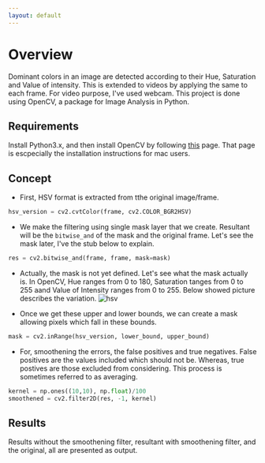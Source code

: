 ```yaml
---
layout: default
---
```


# Overview
Dominant colors in an image are detected according to their Hue, Saturation and Value of intensity. This is extended to videos by applying the same to each frame. For video purpose, I've used webcam. This project is done using OpenCV, a package for Image Analysis in Python.

## Requirements
Install Python3.x, and then install OpenCV by following [this](https://www.codingforentrepreneurs.com/blog/install-opencv-3-for-python-on-mac/) page. That page is escpecially the installation instructions for mac users.

## Concept
*   First, HSV format is extracted from tthe original image/frame.
```python
hsv_version = cv2.cvtColor(frame, cv2.COLOR_BGR2HSV)
```

*   We make the filtering using single mask layer that we create. Resultant will be the `bitwise_and` of the mask and the original frame. Let's see the mask later, I've the stub below to explain.
```python
res = cv2.bitwise_and(frame, frame, mask=mask)
```

*   Actually, the mask is not yet defined. Let's see what the mask actually is. In OpenCV, Hue ranges from 0 to 180, Saturation tanges from 0 to 255 aand Value of Intensity ranges from 0 to 255. Below showed picture describes the variation.
![hsv](https://raw.githubusercontent.com/TejasReddy9/color_filtering/blob/master/hsv.png)

*   Once we get these upper and lower bounds, we can create a mask allowing pixels which fall in these bounds.
```python
mask = cv2.inRange(hsv_version, lower_bound, upper_bound)
```
*   For, smoothening the errors, the false positives and true negatives. False positives are the values included which should not be. Whereas, true postives are those excluded from considering. This process is sometimes referred to as averaging.
```python
kernel = np.ones((10,10), np.float)/100
smoothened = cv2.filter2D(res, -1, kernel)
```

## Results
Results without the smoothening filter, resultant with smoothening filter, and the original, all are presented as output.
